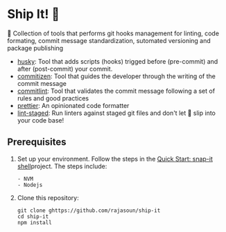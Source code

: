 # Ship It! 🚀

🚀 Collection of tools that performs git hooks management for linting, code formating, commit message standardization, sutomated versioning and package publishing

-   [husky](https://github.com/typicode/husky): Tool that adds scripts (hooks) trigged before (pre-commit) and after (post-commit) your commit.
-   [commitizen](https://github.com/commitizen/cz-cli): Tool that guides the developer through the writing of the commit message
-   [commitlint](https://github.com/conventional-changelog/commitlint): Tool that validates the commit message following a set of rules and good practices
-   [prettier](https://prettier.io/): An opinionated code formatter
-   [lint-staged](https://github.com/okonet/lint-staged): Run linters against staged git files and don't let :poop: slip into your code base!

## Prerequisites

1.  Set up your environment. Follow the steps in the [Quick Start: snap-it shell](/ToDO:pending)project.
    The steps include:

        - NVM
        - Nodejs

1.  Clone this repository:

    ```
    git clone ghttps://github.com/rajasoun/ship-it
    cd ship-it
    npm install
    ```

